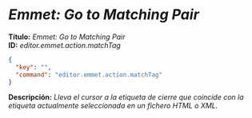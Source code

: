 <!-- Autor: Daniel Benjamin Perez Morales -->
<!-- GitHub: https://github.com/DanielBenjaminPerezMoralesDev13 -->
<!-- Gitlab: https://gitlab.com/DanielBenjaminPerezMoralesDev13 -->
<!-- Correo electrónico: danielperezdev@proton.me -->

# ***Emmet: Go to Matching Pair***

**Título:** *Emmet: Go to Matching Pair*  
**ID:** *editor.emmet.action.matchTag*

```json
{
  "key": "",
  "command": "editor.emmet.action.matchTag"
}
```

**Descripción:** *Lleva el cursor a la etiqueta de cierre que coincide con la etiqueta actualmente seleccionada en un fichero HTML o XML.*
